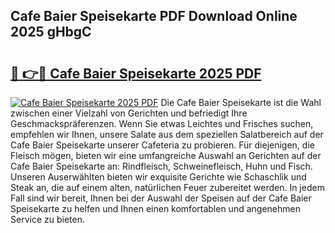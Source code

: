 ## Cafe Baier Speisekarte PDF Download Online 2025 gHbgC

# <h2><a href="http://gce6jf.nevu.top/?p=Cafe+Baier+Speisekarte">🔗 👉🔴 Cafe Baier Speisekarte 2025 PDF</a></h2>

[![Cafe Baier Speisekarte 2025 PDF](https://i.imgur.com/dBaPXMq.png)](http://gce6jf.nevu.top/?p=Cafe+Baier+Speisekarte)
Die Cafe Baier Speisekarte ist die Wahl zwischen einer Vielzahl von Gerichten und befriedigt Ihre Geschmackspräferenzen. Wenn Sie etwas Leichtes und Frisches suchen, empfehlen wir Ihnen, unsere Salate aus dem speziellen Salatbereich auf der Cafe Baier Speisekarte unserer Cafeteria zu probieren. Für diejenigen, die Fleisch mögen, bieten wir eine umfangreiche Auswahl an Gerichten auf der Cafe Baier Speisekarte an: Rindfleisch, Schweinefleisch, Huhn und Fisch. Unseren Auserwählten bieten wir exquisite Gerichte wie Schaschlik und Steak an, die auf einem alten, natürlichen Feuer zubereitet werden. In jedem Fall sind wir bereit, Ihnen bei der Auswahl der Speisen auf der Cafe Baier Speisekarte zu helfen und Ihnen einen komfortablen und angenehmen Service zu bieten.
